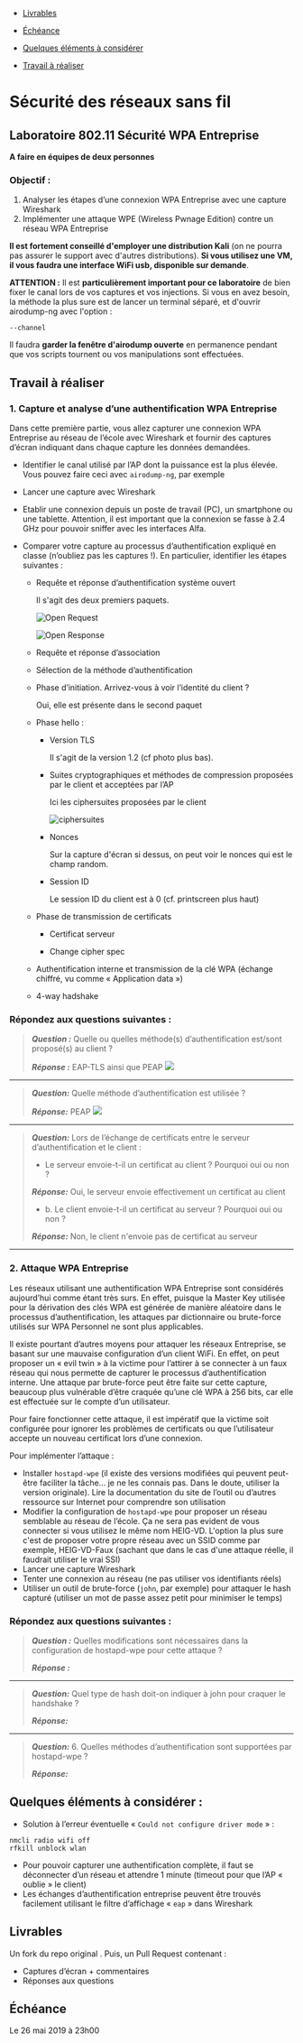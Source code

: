 - [Livrables](https://github.com/arubinst/HEIGVD-SWI-Labo3-WPA-Entreprise#livrables)

- [Échéance](https://github.com/arubinst/HEIGVD-SWI-Labo3-WPA-Entreprise#échéance)

- [Quelques éléments à considérer](https://github.com/arubinst/HEIGVD-SWI-Labo3-WPA-Entreprise#quelques-éléments-à-considérer-)

- [Travail à réaliser](https://github.com/arubinst/HEIGVD-SWI-Labo3-WPA-Entreprise#travail-à-réaliser)

# Sécurité des réseaux sans fil

## Laboratoire 802.11 Sécurité WPA Entreprise

__A faire en équipes de deux personnes__

### Objectif :

1.	Analyser les étapes d’une connexion WPA Entreprise avec une capture Wireshark
2.	Implémenter une attaque WPE (Wireless Pwnage Edition) contre un réseau WPA Entreprise

__Il est fortement conseillé d'employer une distribution Kali__ (on ne pourra pas assurer le support avec d'autres distributions). __Si vous utilisez une VM, il vous faudra une interface WiFi usb, disponible sur demande__.

__ATTENTION :__ Il est __particulièrement important pour ce laboratoire__ de bien fixer le canal lors de vos captures et vos injections. Si vous en avez besoin, la méthode la plus sure est de lancer un terminal séparé, et d'ouvrir airodump-ng avec l'option :

```--channel```

Il faudra __garder la fenêtre d'airodump ouverte__ en permanence pendant que vos scripts tournent ou vos manipulations sont effectuées.

## Travail à réaliser

### 1. Capture et analyse d’une authentification WPA Entreprise

Dans cette première partie, vous allez capturer une connexion WPA Entreprise au réseau de l’école avec Wireshark et fournir des captures d’écran indiquant dans chaque capture les données demandées.

- Identifier le canal utilisé par l’AP dont la puissance est la plus élevée. Vous pouvez faire ceci avec ```airodump-ng```, par exemple
- Lancer une capture avec Wireshark
- Etablir une connexion depuis un poste de travail (PC), un smartphone ou une tablette. Attention, il est important que la connexion se fasse à 2.4 GHz pour pouvoir sniffer avec les interfaces Alfa.
- Comparer votre capture au processus d’authentification expliqué en classe (n’oubliez pas les captures !). En particulier, identifier les étapes suivantes :
	
	- Requête et réponse d’authentification système ouvert
	
	  Il s'agit des deux premiers paquets.
	
	  ![Open Request](img/openRequest.png)
	
	  ![Open Response](img/openResponse.png)
 	- Requête et réponse d’association
	- Sélection de la méthode d’authentification
	
	- Phase d’initiation. Arrivez-vous à voir l’identité du client ?
	
	  Oui, elle est présente dans le second paquet
	
	- Phase hello :
		- Version TLS
		
		  Il s'agit de la version 1.2 (cf photo plus bas).
		
		- Suites cryptographiques et méthodes de compression proposées par le client et acceptées par l’AP
		
		  Ici les ciphersuites proposées par le client
		
		  ![ciphersuites](img/ciphersuites.png)
		
		- Nonces
		
		  Sur la capture d'écran si dessus, on peut voir le nonces qui est le champ random.
		
		- Session ID
		
		  Le session ID du client est à 0 (cf. printscreen plus haut)
		
	- Phase de transmission de certificats
	
	 	- Certificat serveur
		
		- Change cipher spec
		
	- Authentification interne et transmission de la clé WPA (échange chiffré, vu comme « Application data »)
	
	- 4-way hadshake

### Répondez aux questions suivantes :

> **_Question :_** Quelle ou quelles méthode(s) d’authentification est/sont proposé(s) au client ?
> 
> **_Réponse :_** EAP-TLS ainsi que PEAP 
![](img/authMethod.png)

---

> **_Question:_** Quelle méthode d’authentification est utilisée ?
> 
> **_Réponse:_** PEAP
![](peapChoosen.png)

---

> **_Question:_** Lors de l’échange de certificats entre le serveur d’authentification et le client :
> 
> - Le serveur envoie-t-il un certificat au client ? Pourquoi oui ou non ?
> 
> **_Réponse:_** Oui, le serveur envoie effectivement un certificat au client
> 
> - b.	Le client envoie-t-il un certificat au serveur ? Pourquoi oui ou non ?
> 
> **_Réponse:_** Non, le client n'envoie pas de certificat au serveur
> 

---

### 2. Attaque WPA Entreprise

Les réseaux utilisant une authentification WPA Entreprise sont considérés aujourd’hui comme étant très surs. En effet, puisque la Master Key utilisée pour la dérivation des clés WPA est générée de manière aléatoire dans le processus d’authentification, les attaques par dictionnaire ou brute-force utilisés sur WPA Personnel ne sont plus applicables. 

Il existe pourtant d’autres moyens pour attaquer les réseaux Entreprise, se basant sur une mauvaise configuration d’un client WiFi. En effet, on peut proposer un « evil twin » à la victime pour l’attirer à se connecter à un faux réseau qui nous permette de capturer le processus d’authentification interne. Une attaque par brute-force peut être faite sur cette capture, beaucoup plus vulnérable d’être craquée qu’une clé WPA à 256 bits, car elle est effectuée sur le compte d’un utilisateur.

Pour faire fonctionner cette attaque, il est impératif que la victime soit configurée pour ignorer les problèmes de certificats ou que l’utilisateur accepte un nouveau certificat lors d’une connexion.

Pour implémenter l’attaque :

- Installer ```hostapd-wpe``` (il existe des versions modifiées qui peuvent peut-être faciliter la tâche... je ne les connais pas. Dans le doute, utiliser la version originale). Lire la documentation du site de l’outil ou d’autres ressource sur Internet pour comprendre son utilisation
- Modifier la configuration de ```hostapd-wpe``` pour proposer un réseau semblable au réseau de l’école. Ça ne sera pas evident de vous connecter si vous utilisez le même nom HEIG-VD. L'option la plus sure c'est de proposer votre propre réseau avec un SSID comme par exemple, HEIG-VD-Faux (sachant que dans le cas d'une attaque réelle, il faudrait utiliser le vrai SSI) 
- Lancer une capture Wireshark
- Tenter une connexion au réseau (ne pas utiliser vos identifiants réels)
- Utiliser un outil de brute-force (```john```, par exemple) pour attaquer le hash capturé (utiliser un mot de passe assez petit pour minimiser le temps)

### Répondez aux questions suivantes :

> **_Question :_** Quelles modifications sont nécessaires dans la configuration de hostapd-wpe pour cette attaque ?
> 
> **_Réponse :_** 

---

> **_Question:_** Quel type de hash doit-on indiquer à john pour craquer le handshake ?
> 
> **_Réponse:_** 

---

> **_Question:_** 6.	Quelles méthodes d’authentification sont supportées par hostapd-wpe ?
> 
> **_Réponse:_**


## Quelques éléments à considérer :

- Solution à l’erreur éventuelle « ```Could not configure driver mode``` » :

```
nmcli radio wifi off
rfkill unblock wlan
```
-	Pour pouvoir capturer une authentification complète, il faut se déconnecter d’un réseau et attendre 1 minute (timeout pour que l’AP « oublie » le client) 
-	Les échanges d’authentification entreprise peuvent être trouvés facilement utilisant le filtre d’affichage « ```eap``` » dans Wireshark


## Livrables

Un fork du repo original . Puis, un Pull Request contenant :

-	Captures d’écran + commentaires
-	Réponses aux questions


## Échéance

Le 26 mai 2019 à 23h00
